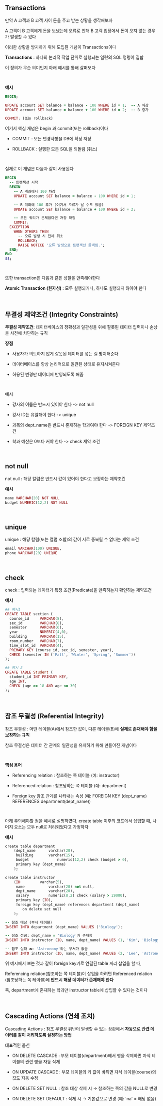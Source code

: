 ## Transactions

만약 A 고객과 B 고객 사이 돈을 주고 받는 상황을 생각해보자 

A 고객이 B 고객에게 돈을 보냈는데 오류로 인해 B 고객 입장에서 돈이 오지 않는 경우가 발생할 수 있다 

이러한 상황을 방지하기 위해 도입된 개념이 Transactions이다

**Transactions** : 하나의 논리적 작업 단위로 실행되는 일련의 SQL 명령어 집합

이 정의가 무슨 의미인지 아래 예시를 통해 살펴보자 

<br/>

**예시**

```ruby
BEGIN;

UPDATE account SET balance = balance - 100 WHERE id = 1;  -- A 차감
UPDATE account SET balance = balance + 100 WHERE id = 2;  -- B 증가

COMMIT; (또는 rollback)
```

여기서 핵심 개념은 begin 과 commit(또는 rollback)이다 

- COMMIT : 모든 변경사항을 DB에 확정 저장

- ROLLBACK : 실행한 모든 SQL을 되돌림 (취소)

<br/>

실제로 이 개념은 다음과 같이 사용된다 

```ruby
BEGIN
  -- 트랜잭션 시작
  BEGIN
    -- A 계좌에서 100 차감
    UPDATE account SET balance = balance - 100 WHERE id = 1;

    -- B 계좌에 100 추가 (여기서 오류가 날 수도 있음)
    UPDATE account SET balance = balance + 100 WHERE id = 2;

    -- 모든 쿼리가 문제없다면 저장 확정
    COMMIT;
  EXCEPTION
    WHEN OTHERS THEN
      -- 오류 발생 시 전체 취소
      ROLLBACK;
      RAISE NOTICE '오류 발생으로 트랜잭션 롤백됨.';
  END;
END
$$;
```

<br/>

또한 transaction은 다음과 같은 성질을 만족해야한다 

**Atomic Transaction (원자성)** : 모두 실행되거나, 하나도 실행되지 않아야 한다

<br/>

## 무결성 제약조건 (Integrity Constraints)

**무결성 제약조건**: 데이터베이스의 정확성과 일관성을 위해 잘못된 데이터 입력이나 손상을 사전에 차단하는 규칙

**장점**

- 사용자가 의도하지 않게 잘못된 데이터를 넣는 걸 방지해준다

- 데이터베이스를 항상 논리적으로 일관된 상태로 유지시켜준다

- 허용된 변경만 데이터에 반영되도록 해줌

<br/>

예시 

- 강사의 이름은 반드시 있어야 한다 -> not null

- 강사 ID는 유일해야 한다 -> unique

- 과목의 dept_name은 반드시 존재하는 학과여야 한다 -> FOREIGN KEY 제약조건

- 학과 예산은 0보다 커야 한다 -> check 제약 조건 

<br/>

## not null

not null : 해당 칼럼은 반드시 값이 있어야 한다고 보장하는 제약조건

**예시**

```ruby
name VARCHAR(20) NOT NULL
budget NUMERIC(12,2) NOT NULL
```

<br/>

## unique 

unique : 해당 칼럼(또는 컬럼 조합)의 값이 서로 중복될 수 없다는 제약 조건

```ruby
email VARCHAR(100) UNIQUE,
phone VARCHAR(20) UNIQUE
```

<br/>

## check 

check : 입력되는 데이터가 특정 조건(Predicate)을 만족하는지 확인하는 제약조건

**예시**

```ruby
## 예시1 
CREATE TABLE section (
  course_id     VARCHAR(8),
  sec_id        VARCHAR(8),
  semester      VARCHAR(6),
  year          NUMERIC(4,0),
  building      VARCHAR(15),
  room_number   VARCHAR(7),
  time_slot_id  VARCHAR(4),
  PRIMARY KEY (course_id, sec_id, semester, year),
  CHECK (semester IN ('Fall', 'Winter', 'Spring', 'Summer'))
);

## 예시 2
CREATE TABLE Student (
  student_id INT PRIMARY KEY,
  age INT,
  CHECK (age >= 18 AND age <= 30)
);
```

<br/>

## 참조 무결성 (Referential Integrity)

참조 무결성 : 어떤 테이블(A)에서 참조한 값이, 다른 테이블(B)에 **실제로 존재해야 함을 보장하는 규칙**

참조 무결성은 데이터 간 관계의 일관성을 유지하기 위해 만들어진 개념이다 

<br/>

**핵심 용어**


- Referencing relation : 참조하는 쪽 테이블 (예: instructor)

- Referenced relation : 참조당하는 쪽 테이블 (예: department)

- Foreign key	참조 관계를 나타내는 속성 (예: FOREIGN KEY (dept_name) REFERENCES department(dept_name))

<br/>

아래 주의해야할 점을 예시로 설명하였다, create table 이후의 코드에서 삽입할 때, 나머지 요소는 모두 null로 처리되었다고 가정하자 

**예시**

```ruby
create table department
	(dept_name		varchar(20), 
	 building		varchar(15), 
	 budget		        numeric(12,2) check (budget > 0),
	 primary key (dept_name)
	);

create table instructor
	(ID			varchar(5), 
	 name			varchar(20) not null, 
	 dept_name		varchar(20), 
	 salary			numeric(8,2) check (salary > 29000),
	 primary key (ID),
	 foreign key (dept_name) references department (dept_name)
		on delete set null
	);

-- 참조 대상 (부서 테이블)
INSERT INTO department (dept_name) VALUES ('Biology');

-- 참조 성공: dept_name = 'Biology'가 존재함
INSERT INTO instructor (ID, name, dept_name) VALUES (1, 'Kim', 'Biology');

-- 참조 실패 ❌: 'Astronomy'라는 부서가 없음
INSERT INTO instructor (ID, name, dept_name) VALUES (2, 'Lee', 'Astronomy');
```

위 예시에서 보는 것과 같이 foreign key키로 연결된 table 끼리 삽입을 할 때, 


Referencing relation(참조하는 쪽 테이블)이 삽입을 하려면 Referenced relation (참조당하는 쪽 테이블)에 **반드시 해당 데이터가 존재해야 한다**

즉, department에 존재하는 학과만 instructor table에 삽입할 수 있다는 것이다

<br/>

##  Cascading Actions (연쇄 조치)

Cascading Actions : 참조 무결성 위반이 발생할 수 있는 상황에서 **자동으로 관련 데이터를 같이 처리하도록 설정하는 방법**

대표적인 옵션 

- ON DELETE CASCADE : 부모 테이블(department)에서 행을 삭제하면 자식 테이블의 관련 행을 자동 삭제

- ON UPDATE CASCADE : 부모 테이블의 키 값이 바뀌면 자식 테이블(course)의 값도 자동 수정

- ON DELETE SET NULL : 참조 대상 삭제 시 → 참조하는 쪽의 값을 NULL로 변경

- ON DELETE SET DEFAULT : 삭제 시 → 기본값으로 변경 (예: 'na' = 해당 없음)









